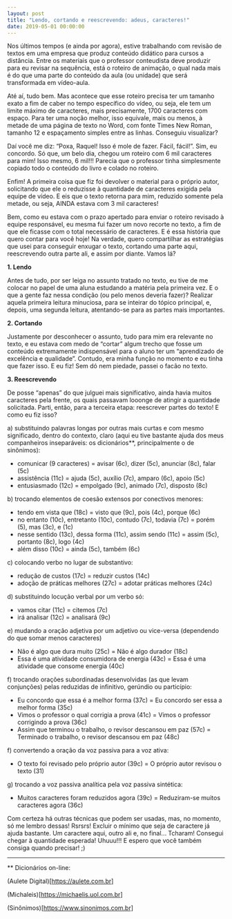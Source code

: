 ```yaml
---
layout: post
title: "Lendo, cortando e reescrevendo: adeus, caracteres!"
date: 2019-05-01 00:00:00
---
```

Nos últimos tempos (e ainda por agora), estive trabalhando com revisão de textos em uma empresa que produz conteúdo didático para cursos a distância. Entre os materiais que o professor conteudista deve produzir para eu revisar na sequência, está o roteiro de animação, o qual nada mais é do que uma parte do conteúdo da aula (ou unidade) que será transformada em vídeo-aula.

Até aí, tudo bem. Mas acontece que esse roteiro precisa ter um tamanho exato a fim de caber no tempo específico do vídeo, ou seja, ele tem um limite máximo de caracteres, mais precisamente, 1700 caracteres com espaço. Para ter uma noção melhor, isso equivale, mais ou menos, à metade de uma página de texto no Word, com fonte Times New Roman, tamanho 12 e espaçamento simples entre as linhas. Conseguiu visualizar?

Daí você me diz: “Poxa, Raquel! Isso é mole de fazer. Fácil, fácil!”. Sim, eu concordo. Só que, um belo dia, chegou um roteiro com 6 mil caracteres para mim! Isso mesmo, 6 mil!!! Parecia que o professor tinha simplesmente copiado todo o conteúdo do livro e colado no roteiro. 

Enfim! A primeira coisa que fiz foi devolver o material para o próprio autor, solicitando que ele o reduzisse à quantidade de caracteres exigida pela equipe de vídeo. E eis que o texto retorna para mim, reduzido somente pela metade, ou seja, AINDA estava com 3 mil caracteres! 

Bem, como eu estava com o prazo apertado para enviar o roteiro revisado à equipe responsável, eu mesma fui fazer um novo recorte no texto, a fim de que ele ficasse com o total necessário de caracteres. E é essa história que quero contar para você hoje! Na verdade, quero compartilhar as estratégias que usei para conseguir enxugar o texto, cortando uma parte aqui, reescrevendo outra parte ali, e assim por diante. Vamos lá?

**1. Lendo**

Antes de tudo, por ser leiga no assunto tratado no texto, eu tive de me colocar no papel de uma aluna estudando a matéria pela primeira vez. E o que a gente faz nessa condição (ou pelo menos deveria fazer)? Realizar aquela primeira leitura minuciosa, para se inteirar do tópico principal, e, depois, uma segunda leitura, atentando-se para as partes mais importantes.

**2. Cortando**

Justamente por desconhecer o assunto, tudo para mim era relevante no texto, e eu estava com medo de “cortar” algum trecho que fosse um conteúdo extremamente indispensável para o aluno ter um “aprendizado de excelência e qualidade”. Contudo, era minha função no momento e eu tinha que fazer isso. E eu fiz! Sem dó nem piedade, passei o facão no texto. 

**3. Reescrevendo**

De posse “apenas” do que julguei mais significativo, ainda havia muitos caracteres pela frente, os quais passavam looonge de atingir a quantidade solicitada. Parti, então, para a terceira etapa: reescrever partes do texto! E como eu fiz isso? 

a) substituindo palavras longas por outras mais curtas e com mesmo significado, dentro do contexto, claro (aqui eu tive bastante ajuda dos meus companheiros inseparáveis: os dicionários**, principalmente o de sinônimos):

- comunicar (9 caracteres) = avisar (6c), dizer (5c), anunciar (8c), falar (5c)
- assistência (11c) = ajuda (5c), auxílio (7c), amparo (6c), apoio (5c)
- entusiasmado (12c) = empolgado (9c), animado (7c), disposto (8c)

b) trocando elementos de coesão extensos por conectivos menores:

- tendo em vista que (18c) = visto que (9c), pois (4c), porque (6c)
- no entanto (10c), entretanto (10c), contudo (7c), todavia (7c) = porém (5), mas (3c), e (1c)
- nesse sentido (13c), dessa forma (11c), assim sendo (11c) = assim (5c), portanto (8c), logo (4c)
- além disso (10c) = ainda (5c), também (6c)

c) colocando verbo no lugar de substantivo: 

- redução de custos (17c) = reduzir custos (14c)
- adoção de práticas melhores (27c) = adotar práticas melhores (24c)

d) substituindo locução verbal por um verbo só:

- vamos citar (11c) = citemos (7c)
- irá analisar (12c) = analisará (9c)

e) mudando a oração adjetiva por um adjetivo ou vice-versa (dependendo do que somar menos caracteres)

- Não é algo que dura muito (25c) = Não é algo durador (18c)
- Essa é uma atividade consumidora de energia (43c) = Essa é uma atividade que consome energia (40c)

f) trocando orações subordinadas desenvolvidas (as que levam conjunções) pelas reduzidas de infinitivo, gerúndio ou particípio:

- Eu concordo que essa é a melhor forma (37c) = Eu concordo ser essa a melhor forma (35c)
- Vimos o professor o qual corrigia a prova (41c) = Vimos o professor corrigindo a prova (36c)
- Assim que terminou o trabalho, o revisor descansou em paz (57c) = Terminado o trabalho, o revisor descansou em paz (48c)

f) convertendo a oração da voz passiva para a voz ativa:

- O texto foi revisado pelo próprio autor (39c) = O próprio autor revisou o texto (31)

g) trocando a voz passiva analítica pela voz passiva sintética:

- Muitos caracteres foram reduzidos agora (39c) = Reduziram-se muitos caracteres agora (36c)

Com certeza há outras técnicas que podem ser usadas, mas, no momento, só me lembro dessas! Rsrsrs! Excluir o mínimo que seja de caractere já ajuda bastante. Um caractere aqui, outro ali e, no final... Tcharam! Consegui chegar à quantidade esperada! Uhuuu!!! E espero que você também consiga quando precisar! ;)

---

** Dicionários on-line: 

(Aulete Digital)[https://aulete.com.br]

(Michaleis)[https://michaelis.uol.com.br]

(Sinônimos)[https://www.sinonimos.com.br]
